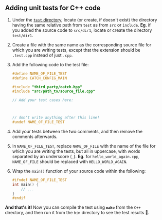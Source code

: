 ## Adding unit tests for C++ code

1. Under the [`test` directory](test), locate (or create, if doesn't exist) the directory having the same relative path from `test` as from `src` or `include`.
**Eg.** if you added the source code to `src/dir1`, locate or create the directory `test/dir1`.

1. Create a file with the same name as the corresponding source file for which you are writing tests, except that the extension should be `.test.cpp` instead of just `.cpp`.

1. Add the following code to the test file:
    ```C++
    #define NAME_OF_FILE_TEST
    #define CATCH_CONFIG_MAIN

    #include "third_party/catch.hpp"
    #include "src/path_to/source_file.cpp"

    // Add your test cases here:



    // don't write anything after this line!
    #undef NAME_OF_FILE_TEST
    ```

1. Add your tests between the two comments, and then remove the comments afterwards.

1. In `NAME_OF_FILE_TEST`, replace `NAME_OF_FILE` with the name of the file for which you are writing the tests, but all in uppercase, with words separated by an underscore (`_`).
**Eg.** for `hello_world_again.cpp`, `NAME_OF_FILE` should be replaced with `HELLO_WORLD_AGAIN`.

1. Wrap the `main()` function of your source code within the following:
    ```C++
    #ifndef NAME_OF_FILE_TEST
    int main() {
        // ...
    }
    #endif
    ```

**And that's it!** Now you can compile the test using **`make`** from the `C++` directory, and then run it from the `bin` directory to see the test results :crossed_fingers:.
